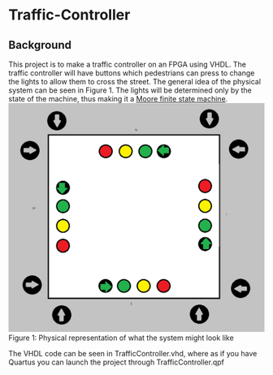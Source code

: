 # Traffic-Controller

## Background
This project is to make a traffic controller on an FPGA using VHDL. The traffic controller will have buttons which pedestrians can press to change the lights to allow them to cross the street. The general idea of the physical system can be seen in Figure 1. The lights will be determined only by the state of the machine, thus making it a [Moore finite state machine](https://en.wikipedia.org/wiki/Moore_machine).
![](Diagram.png)
Figure 1: Physical representation of what the system might look like

The VHDL code can be seen in TrafficController.vhd, where as if you have Quartus you can launch the project through TrafficController.qpf